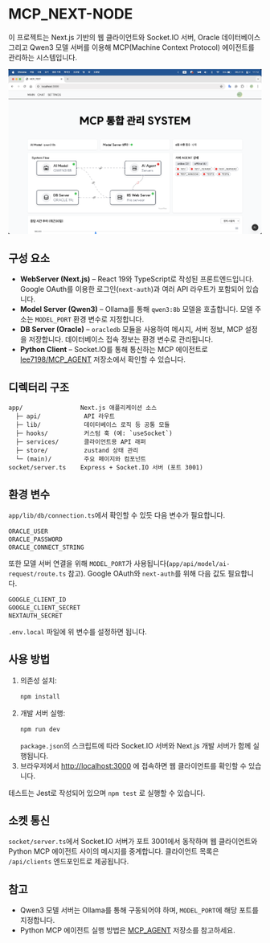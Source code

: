 # MCP_NEXT-NODE

이 프로젝트는 Next.js 기반의 웹 클라이언트와 Socket.IO 서버, Oracle 데이터베이스 그리고 Qwen3 모델 서버를 이용해 MCP(Machine Context Protocol) 에이전트를 관리하는 시스템입니다.

![main_page](./readme/image.png)

## 구성 요소

- **WebServer (Next.js)** – React 19와 TypeScript로 작성된 프론트엔드입니다. Google OAuth를 이용한 로그인(`next-auth`)과 여러 API 라우트가 포함되어 있습니다.
- **Model Server (Qwen3)** – Ollama를 통해 `qwen3:8b` 모델을 호출합니다. 모델 주소는 `MODEL_PORT` 환경 변수로 지정합니다.
- **DB Server (Oracle)** – `oracledb` 모듈을 사용하여 메시지, 서버 정보, MCP 설정을 저장합니다. 데이터베이스 접속 정보는 환경 변수로 관리됩니다.
- **Python Client** – Socket.IO를 통해 통신하는 MCP 에이전트로 [lee7198/MCP_AGENT](https://github.com/lee7198/MCP_AGENT) 저장소에서 확인할 수 있습니다.

## 디렉터리 구조

```
app/                Next.js 애플리케이션 소스
  ├─ api/            API 라우트
  ├─ lib/            데이터베이스 로직 등 공통 모듈
  ├─ hooks/          커스텀 훅 (예: `useSocket`)
  ├─ services/       클라이언트용 API 래퍼
  ├─ store/          zustand 상태 관리
  └─ (main)/         주요 페이지와 컴포넌트
socket/server.ts    Express + Socket.IO 서버 (포트 3001)
```

## 환경 변수

`app/lib/db/connection.ts`에서 확인할 수 있듯 다음 변수가 필요합니다.

```
ORACLE_USER
ORACLE_PASSWORD
ORACLE_CONNECT_STRING
```

또한 모델 서버 연결을 위해 `MODEL_PORT`가 사용됩니다(`app/api/model/ai-request/route.ts` 참고). Google OAuth와 `next-auth`를 위해 다음 값도 필요합니다.

```
GOOGLE_CLIENT_ID
GOOGLE_CLIENT_SECRET
NEXTAUTH_SECRET
```

`.env.local` 파일에 위 변수를 설정하면 됩니다.

## 사용 방법

1. 의존성 설치:
   ```bash
   npm install
   ```
2. 개발 서버 실행:
   ```bash
   npm run dev
   ```
   `package.json`의 스크립트에 따라 Socket.IO 서버와 Next.js 개발 서버가 함께 실행됩니다.
3. 브라우저에서 <http://localhost:3000> 에 접속하면 웹 클라이언트를 확인할 수 있습니다.

테스트는 Jest로 작성되어 있으며 `npm test` 로 실행할 수 있습니다.

## 소켓 통신

`socket/server.ts`에서 Socket.IO 서버가 포트 3001에서 동작하며 웹 클라이언트와 Python MCP 에이전트 사이의 메시지를 중계합니다. 클라이언트 목록은 `/api/clients` 엔드포인트로 제공됩니다.

## 참고

- Qwen3 모델 서버는 Ollama를 통해 구동되어야 하며, `MODEL_PORT`에 해당 포트를 지정합니다.
- Python MCP 에이전트 실행 방법은 [MCP_AGENT](https://github.com/lee7198/MCP_AGENT) 저장소를 참고하세요.
